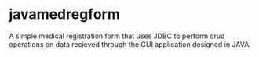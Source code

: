 # javamedregform
A simple medical registration form that uses JDBC to  perform crud operations on data recieved through the GUI application designed in JAVA.
